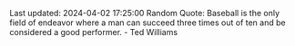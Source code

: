 Last updated: 2024-04-02 17:25:00
Random Quote: Baseball is the only field of endeavor where a man can succeed three times out of ten and be considered a good performer. - Ted Williams
